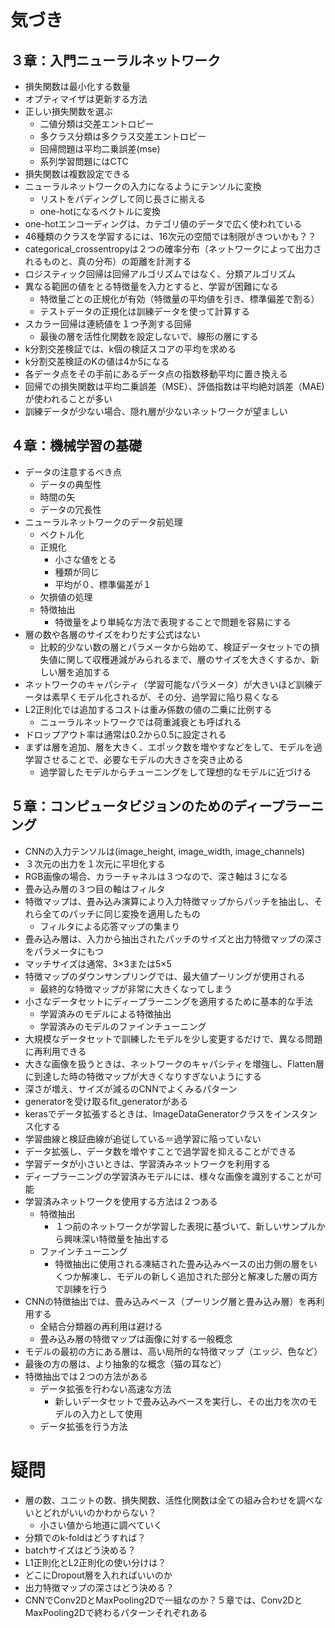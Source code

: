 # 気づき

## ３章：入門ニューラルネットワーク

- 損失関数は最小化する数量
- オプティマイザは更新する方法
- 正しい損失関数を選ぶ
  - 二値分類は交差エントロピー
  - 多クラス分類は多クラス交差エントロピー
  - 回帰問題は平均二乗誤差(mse)
  - 系列学習問題にはCTC
- 損失関数は複数設定できる
- ニューラルネットワークの入力になるようにテンソルに変換
  - リストをパディングして同じ長さに揃える
  - one-hotになるベクトルに変換
- one-hotエンコーディングは、カテゴリ値のデータで広く使われている
- 46種類のクラスを学習するには、16次元の空間では制限がきついかも？？
- categorical_crossentropyは２つの確率分布（ネットワークによって出力されるものと、真の分布）の距離を計測する
- ロジスティック回帰は回帰アルゴリズムではなく、分類アルゴリズム
- 異なる範囲の値をとる特徴量を入力とすると、学習が困難になる
  - 特徴量ごとの正規化が有効（特徴量の平均値を引き、標準偏差で割る）
  - テストデータの正規化は訓練データを使って計算する
- スカラー回帰は連続値を１つ予測する回帰
  - 最後の層を活性化関数を設定しないで、線形の層にする
- k分割交差検証では、k個の検証スコアの平均を求める
- k分割交差検証のKの値は4か5になる
- 各データ点をその手前にあるデータ点の指数移動平均に置き換える
- 回帰での損失関数は平均二乗誤差（MSE）、評価指数は平均絶対誤差（MAE)が使われることが多い
- 訓練データが少ない場合、隠れ層が少ないネットワークが望ましい

## ４章：機械学習の基礎

- データの注意するべき点
  - データの典型性
  - 時間の矢
  - データの冗長性
- ニューラルネットワークのデータ前処理
  - ベクトル化
  - 正規化
    - 小さな値をとる
    - 種類が同じ
    - 平均が０、標準偏差が１
  - 欠損値の処理
  - 特徴抽出
    - 特徴量をより単純な方法で表現することで問題を容易にする
- 層の数や各層のサイズをわりだす公式はない
  - 比較的少ない数の層とパラメータから始めて、検証データセットでの損失値に関して収穫逓減がみられるまで、層のサイズを大きくするか、新しい層を追加する
- ネットワークのキャパシティ（学習可能なパラメータ）が大きいほど訓練データは素早くモデル化されるが、その分、過学習に陥り易くなる
- L2正則化では追加するコストは重み係数の値の二乗に比例する
  - ニューラルネットワークでは荷重減衰とも呼ばれる
- ドロップアウト率は通常は0.2から0.5に設定される
- まずは層を追加、層を大きく、エポック数を増やすなどをして、モデルを過学習させることで、必要なモデルの大きさを突き止める
  - 過学習したモデルからチューニングをして理想的なモデルに近づける

## ５章：コンピュータビジョンのためのディープラーニング

- CNNの入力テンソルは(image_height, image_width, image_channels)
- ３次元の出力を１次元に平坦化する
- RGB画像の場合、カラーチャネルは３つなので、深さ軸は３になる
- 畳み込み層の３つ目の軸はフィルタ
- 特徴マップは、畳み込み演算により入力特徴マップからパッチを抽出し、それら全てのパッチに同じ変換を適用したもの
  - フィルタによる応答マップの集まり
- 畳み込み層は、入力から抽出されたパッチのサイズと出力特徴マップの深さをパラメータにもつ
- マッチサイズは通常、3×3または5×5
- 特徴マップのダウンサンプリングでは、最大値プーリングが使用される
  - 最終的な特徴マップが非常に大きくなってしまう
- 小さなデータセットにディープラーニングを適用するために基本的な手法
  - 学習済みのモデルによる特徴抽出
  - 学習済みのモデルのファインチューニング
- 大規模なデータセットで訓練したモデルを少し変更するだけで、異なる問題に再利用できる
- 大きな画像を扱うときは、ネットワークのキャパシティを増強し、Flatten層に到達した時の特徴マップが大きくなりすぎないようにする
- 深さが増え、サイズが減るのCNNでよくみるパターン
- generatorを受け取るfit_generatorがある
- kerasでデータ拡張するときは、ImageDataGeneratorクラスをインスタンス化する
- 学習曲線と検証曲線が追従している＝過学習に陥っていない
- データ拡張し、データ数を増やすことで過学習を抑えることができる
- 学習データが小さいときは、学習済みネットワークを利用する
- ディープラーニングの学習済みモデルには、様々な画像を識別することが可能
- 学習済みネットワークを使用する方法は２つある
  - 特徴抽出
    - １つ前のネットワークが学習した表現に基づいて、新しいサンプルから興味深い特徴量を抽出する
  - ファインチューニング
    - 特徴抽出に使用される凍結された畳み込みベースの出力側の層をいくつか解凍し、モデルの新しく追加された部分と解凍した層の両方で訓練を行う
- CNNの特徴抽出では、畳み込みベース（プーリング層と畳み込み層）を再利用する
  - 全結合分類器の再利用は避ける
  - 畳み込み層の特徴マップは画像に対する一般概念
- モデルの最初の方にある層は、高い局所的な特徴マップ（エッジ、色など）
- 最後の方の層は、より抽象的な概念（猫の耳など）
- 特徴抽出では２つの方法がある
  - データ拡張を行わない高速な方法
    - 新しいデータセットで畳み込みベースを実行し、その出力を次のモデルの入力として使用
  - データ拡張を行う方法

# 疑問

- 層の数、ユニットの数、損失関数、活性化関数は全ての組み合わせを調べないとどれがいいのかわからない？
  - 小さい値から地道に調べていく
- 分類でのk-foldはどうすれば？
- batchサイズはどう決める？
- L1正則化とL2正則化の使い分けは？
- どこにDropout層を入れればいいのか
- 出力特徴マップの深さはどう決める？
- CNNでConv2DとMaxPooling2Dで一組なのか？５章では、Conv2DとMaxPooling2Dで終わるパターンそれぞれある

